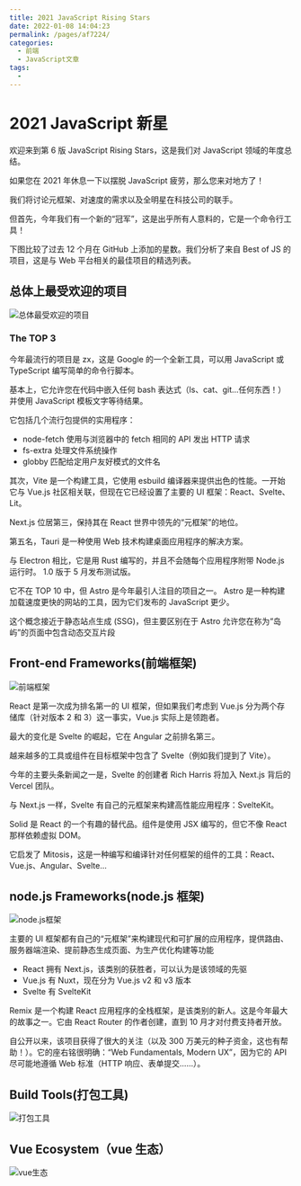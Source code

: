 ```yaml
---
title: 2021 JavaScript Rising Stars
date: 2022-01-08 14:04:23
permalink: /pages/af7224/
categories:
  - 前端
  - JavaScript文章
tags:
  -
---
```


# 2021 JavaScript 新星

欢迎来到第 6 版 JavaScript Rising Stars，这是我们对 JavaScript 领域的年度总结。

如果您在 2021 年休息一下以摆脱 JavaScript 疲劳，那么您来对地方了！

我们将讨论元框架、对速度的需求以及全明星在科技公司的联手。

但首先，今年我们有一个新的“冠军”，这是出乎所有人意料的，它是一个命令行工具！

下图比较了过去 12 个月在 GitHub 上添加的星数。我们分析了来自 Best of JS 的项目，这是与 Web 平台相关的最佳项目的精选列表。

## 总体上最受欢迎的项目

![总体最受欢迎的项目](https://edu-guli-oss1.oss-cn-beijing.aliyuncs.com/blog/Most%20Popular%20Projects%20Overall.png)

### The TOP 3

今年最流行的项目是 zx，这是 Google 的一个全新工具，可以用 JavaScript 或 TypeScript 编写简单的命令行脚本。

基本上，它允许您在代码中嵌入任何 bash 表达式（ls、cat、git...任何东西！）并使用 JavaScript 模板文字等待结果。

它包括几个流行包提供的实用程序：

- node-fetch 使用与浏览器中的 fetch 相同的 API 发出 HTTP 请求
- fs-extra 处理文件系统操作
- globby 匹配给定用户友好模式的文件名

其次，Vite 是一个构建工具，它使用 esbuild 编译器来提供出色的性能。一开始它与 Vue.js 社区相关联，但现在它已经设置了主要的 UI 框架：React、Svelte、Lit。

Next.js 位居第三，保持其在 React 世界中领先的“元框架”的地位。

第五名，Tauri 是一种使用 Web 技术构建桌面应用程序的解决方案。

与 Electron 相比，它是用 Rust 编写的，并且不会随每个应用程序附带 Node.js 运行时。 1.0 版于 5 月发布测试版。

它不在 TOP 10 中，但 Astro 是今年最引人注目的项目之一。 Astro 是一种构建加载速度更快的网站的工具，因为它们发布的 JavaScript 更少。

这个概念接近于静态站点生成 (SSG)，但主要区别在于 Astro 允许您在称为“岛屿”的页面中包含动态交互片段

## Front-end Frameworks(前端框架)

![前端框架](https://edu-guli-oss1.oss-cn-beijing.aliyuncs.com/blog/Front%20-end%20Frameworks.png)

React 是第一次成为排名第一的 UI 框架，但如果我们考虑到 Vue.js 分为两个存储库（针对版本 2 和 3）这一事实，Vue.js 实际上是领跑者。

最大的变化是 Svelte 的崛起，它在 Angular 之前排名第三。

越来越多的工具或组件在目标框架中包含了 Svelte（例如我们提到了 Vite）。

今年的主要头条新闻之一是，Svelte 的创建者 Rich Harris 将加入 Next.js 背后的 Vercel 团队。

与 Next.js 一样，Svelte 有自己的元框架来构建高性能应用程序：SvelteKit。

Solid 是 React 的一个有趣的替代品。组件是使用 JSX 编写的，但它不像 React 那样依赖虚拟 DOM。

它启发了 Mitosis，这是一种编写和编译针对任何框架的组件的工具：React、Vue.js、Angular、Svelte...

## node.js Frameworks(node.js 框架)

![node.js框架](https://edu-guli-oss1.oss-cn-beijing.aliyuncs.com/blog/Node.js%20Frameworks.png)

主要的 UI 框架都有自己的“元框架”来构建现代和可扩展的应用程序，提供路由、服务器端渲染、提前静态生成页面、为生产优化构建等功能

- React 拥有 Next.js，该类别的获胜者，可以认为是该领域的先驱
- Vue.js 有 Nuxt，现在分为 Vue.js v2 和 v3 版本
- Svelte 有 SvelteKit

Remix 是一个构建 React 应用程序的全栈框架，是该类别的新人。这是今年最大的故事之一。它由 React Router 的作者创建，直到 10 月才对付费支持者开放。

自公开以来，该项目获得了很大的关注（以及 300 万美元的种子资金，这也有帮助！）。它的座右铭很明确：“Web Fundamentals, Modern UX”，因为它的 API 尽可能地遵循 Web 标准（HTTP 响应、表单提交......）。

## Build Tools(打包工具)

![打包工具](https://edu-guli-oss1.oss-cn-beijing.aliyuncs.com/blog/Build%20Tools.png)

## Vue Ecosystem（vue 生态）

![vue生态](https://edu-guli-oss1.oss-cn-beijing.aliyuncs.com/blog/vue%20ecosystem.png)
